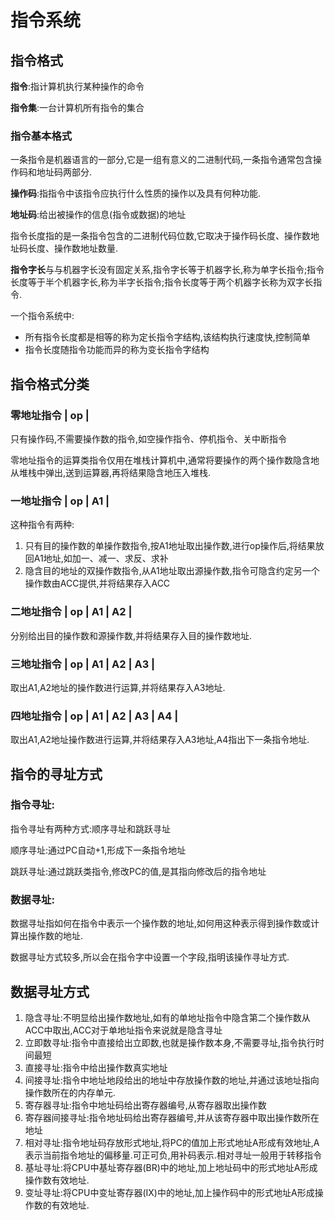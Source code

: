 # 指令系统

## 指令格式

**指令**:指计算机执行某种操作的命令

**指令集**:一台计算机所有指令的集合

### 指令基本格式

一条指令是机器语言的一部分,它是一组有意义的二进制代码,一条指令通常包含操作码和地址码两部分.

**操作码**:指指令中该指令应执行什么性质的操作以及具有何种功能.

**地址码**:给出被操作的信息(指令或数据)的地址

指令长度指的是一条指令包含的二进制代码位数,它取决于操作码长度、操作数地址码长度、操作数地址数量.

**指令字长**与与机器字长没有固定关系,指令字长等于机器字长,称为单字长指令;指令长度等于半个机器字长,称为半字长指令;指令长度等于两个机器字长称为双字长指令.

一个指令系统中:

* 所有指令长度都是相等的称为定长指令字结构,该结构执行速度快,控制简单
* 指令长度随指令功能而异的称为变长指令字结构

## 指令格式分类

### 零地址指令    |	op	|

只有操作码,不需要操作数的指令,如空操作指令、停机指令、关中断指令

零地址指令的运算类指令仅用在堆栈计算机中,通常将要操作的两个操作数隐含地从堆栈中弹出,送到运算器,再将结果隐含地压入堆栈.

### 一地址指令 	|	op	|	A1	|

这种指令有两种:

1. 只有目的操作数的单操作数指令,按A1地址取出操作数,进行op操作后,将结果放回A1地址,如加一、减一、求反、求补
2. 隐含目的地址的双操作数指令,从A1地址取出源操作数,指令可隐含约定另一个操作数由ACC提供,并将结果存入ACC

### 二地址指令	|	op	|	A1	|	A2	|

分别给出目的操作数和源操作数,并将结果存入目的操作数地址.

### 三地址指令	|	op	|	A1	|	A2	|	A3	|

取出A1,A2地址的操作数进行运算,并将结果存入A3地址.

### 四地址指令	|	op	|	A1	|	A2	|	A3	|	A4	|

取出A1,A2地址操作数进行运算,并将结果存入A3地址,A4指出下一条指令地址.

## 指令的寻址方式

### 指令寻址:

指令寻址有两种方式:顺序寻址和跳跃寻址

顺序寻址:通过PC自动+1,形成下一条指令地址

跳跃寻址:通过跳跃类指令,修改PC的值,是其指向修改后的指令地址

### 数据寻址:

数据寻址指如何在指令中表示一个操作数的地址,如何用这种表示得到操作数或计算出操作数的地址.

数据寻址方式较多,所以会在指令字中设置一个字段,指明该操作寻址方式.

## 数据寻址方式

1. 隐含寻址:不明显给出操作数地址,如有的单地址指令中隐含第二个操作数从ACC中取出,ACC对于单地址指令来说就是隐含寻址
2. 立即数寻址:指令中直接给出立即数,也就是操作数本身,不需要寻址,指令执行时间最短
3. 直接寻址:指令中给出操作数真实地址
4. 间接寻址:指令中地址地段给出的地址中存放操作数的地址,并通过该地址指向操作数所在的内存单元.
5. 寄存器寻址:指令中地址码给出寄存器编号,从寄存器取出操作数
6. 寄存器间接寻址:指令地址码给出寄存器编号,并从该寄存器中取出操作数所在地址
7. 相对寻址:指令地址码存放形式地址,将PC的值加上形式地址A形成有效地址,A表示当前指令地址的偏移量.可正可负,用补码表示.相对寻址一般用于转移指令
8. 基址寻址:将CPU中基址寄存器(BR)中的地址,加上地址码中的形式地址A形成操作数有效地址.
9. 变址寻址:将CPU中变址寄存器(IX)中的地址,加上操作码中的形式地址A形成操作数的有效地址.